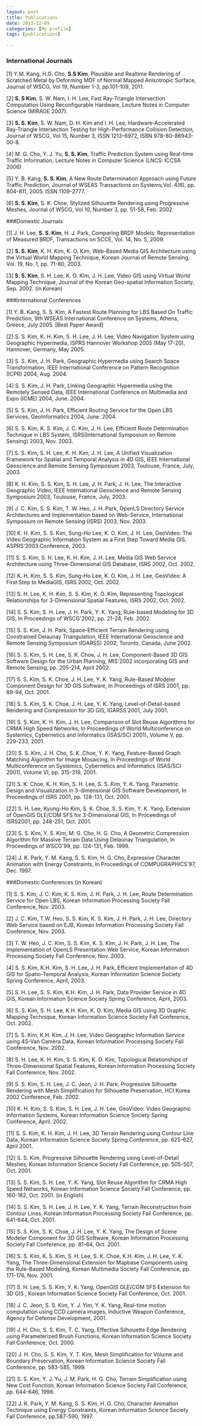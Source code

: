 ```yaml
---
layout: post
title: Publications
date: 2013-12-09 
categories: [My profile]
tags: [publications]

---
```


### International Journals

[1]	Y.M. Kang, H.G. Cho, **S.S Kim**, Plausible and Realtime Rendering of Scratched Metal by Deforming MDF of Normal Mapped Anisotropic Surface, Journal of WSCG, Vol 19, Number 1-3, pp.101-109, 2011.
[2]	**S. S Kim**, S. W. Nam, I. H. Lee, Fast Ray-Triangle Intersection Computation Using Reconfigurable Hardware, Lecture Notes in Computer Science (MIRAGE 2007).
[3]	**S. S. Kim**, S. W. Nam, D. H. Kim and I. H. Lee, Hardware-Accelerated Ray-Triangle Intersection Testing for High-Performance Collision Detection, Journal of WSCG, Vol 15, Number 3, ISSN 1213-6972, ISBN 978-80-86943-00-8.
[4]	M. G. Cho, Y. J. Yu, **S. S. Kim**, Traffic Prediction System using Real-time Traffic Information, Lecture Notes in Computer Science (LNCS: ICCSA 2006)
[5]	Y. B. Kang, **S. S. Kim**, A New Route Determination Approach using Future Traffic Prediction, Journal of WSEAS Transactions on Systems,Vol. 4(6), pp. 804-811, 2005. ISSN 1109-2777.
[6]	**S. S. Kim**, S. K. Choe, Stylized Silhouette Rendering using Progressive Meshes, Journal of WSCG, Vol 10, Number 3, pp. 51-58, Feb. 2002.


###Domestic Journals
 
[1] J. H. Lee, **S. S. Kim**, H. J. Park, Comparing BRDF Models: Representation of Measured BRDF, Transactions on SCCE, Vol. 14, No. 5, 2009.

[2] **S. S. Kim**, K. H. Kim, K. O. Kim, Web-Based Media GIS Architecture using the Virtual World Mapping Technique, Korean Journal of Remote Sensing, Vol. 19, No. 1, pp. 71-80, 2003.

[3] **S. S. Kim**, S. H. Lee, K. O. Kim, J. H. Lee, Video GIS using Virtual World Mapping Technique, Journal of the Korean Geo-spatial Information Society, Sep. 2002. (in Korean)

###International Conferences

[1] Y. B. Kang, S. S. Kim, A Fastest Route Planning for LBS Based On Traffic Prediction, 9th WSEAS International Conference on Systems, Athens, Greece, July 2005. [Best Paper Award] 

[2] S. S. Kim, K. H. Kim, S. H. Lee, J. H. Lee, Video Navigation System using Geographic Hypermedia, ISPRS Hannover Workshop 2005 (May 17-20), Hannover, Germany, May 2005. 

[3] S. S. Kim, J. H. Park, Geographic Hypermedia using Search Space Transformation, IEEE International Conference on Pattern Recognition (ICPR) 2004, Aug. 2004. 

[4] S. S. Kim, J. H. Park, Linking Geographic Hypermedia using the Remotely Sensed Data, IEEE International Conference on Multimedia and Expo (ICME) 2004, June. 2004. 

[5] S. S. Kim, J. H. Park, Efficient Routing Service for the Open LBS Services, GeoInformatics 2004, June. 2004. 

[6] S. S. Kim, K. S. Kim, J. C. Kim, J. H. Lee, Efficient Route Determination Technique in LBS System, ISRS(International Symposium on Remote Sensing) 2003, Nov. 2003. 

[7] S. S. Kim, S. H. Lee, K. H. Kim, J. H. Lee, A Unified Visualization Framework for Spatial and
Temporal Analysis in 4D GIS, IEEE International Geoscience and Remote Sensing Symposium 2003, Toulouse, France, July, 2003. 

[8] K. H. Kim, S. S. Kim, S. H. Lee, J. H. Park, J. H. Lee, The Interactive Geographic Video, IEEE International Geoscience and Remote Sensing Symposium 2003, Toulouse, France, July, 2003. 

[9] J. C. Kim, S. S. Kim, T. W. Heo, J. H. Park, OpenLS Directory Service Architectures and Implementation based on Web-Service, International Symposium on Remote Sensing (ISRS) 2003, Nov. 2003. 

[10] K. H. Kim, S. S. Kim, Sung-Ho Lee, K. O. Kim, J. H. Lee, GeoVideo: The Video Geographic Information System as a First Step Toward Media GIS, ASPRS'2003 Conference, 2003. 

[11] S. S. Kim, S. H. Lee, K. H. Kim, J. H. Lee, Media GIS Web Service Architecture using Three-Dimensional GIS Database, ISRS 2002, Oct. 2002. 

[12] K. H. Kim, S. S. Kim, Sung-Ho Lee, K. O. Kim, J. H. Lee, GeoVideo: A First Step to MediaGIS, ISRS 2002, Oct. 2002. 

[13] S. H. Lee, K. H. Kim, S. S. Kim, K. O. Kim, Representing Topological Relationships for 3-Dimensional Spatial Features, ISRS 2002, Oct. 2002. 

[14] S. S. Kim, S. H. Lee, J. H. Park, Y. K. Yang, Rule-based Modeling for 3D GIS, In Proceedings of WSCG'2002, pp. 21-24, Feb. 2002. 

[15] S. S. Kim, J. H. Park, Space-Efficient Terrain Rendering using Constrained Delaunay Triangulation, IEEE International Geoscience and Remote Sensing Symposium (IGARSS) 2002, Toronto, Canada, June 2002. 

[16] S. S. Kim, S. H. Lee, S. K. Choe, J. H. Lee, Component-Based 3D GIS Software Design for the Urban Planning, MIS'2002 incorporating GIS and Remote Sensing, pp. 205-214, April 2002. 

[17] S. S. Kim, S. K. Choe, J. H. Lee, Y. K. Yang, Rule-Based Modeler Component Design for 3D GIS Software, In Proceedings of ISRS 2001, pp. 89-94, Oct. 2001. 

[18] S. S. Kim, S. K. Choe, J. H. Lee, Y. K. Yang, Level-of-Detail-based Rendering and Compression for 3D GIS, IGARSS’2001, July 2001. 

[19] S. S. Kim, K. H. Kim, J. H. Lee, Comparison of Slot Reuse Algorithms for CRMA High Speed Networks, In Proceedings of World Multiconference on Systemics, Cybernetics and Informatics (ISAS/SCI 2001), Volume V, pp. 229-233, 2001. 

[20] S. S. Kim, J. H. Cho, S. K. Choe, Y. K. Yang, Feature-Based Graph Matching Algorithm for Image Mosaicing, In Proceedings of World Multiconference on Systemics, Cybernetics and Informatics (ISAS/SCI 2001), Volume VI, pp. 315-319, 2001. 

[21] S. K. Choe, K. H. Kim, S. H. Lee, S. S. Kim, Y. K. Yang, Parametric Design and Visualization in 3-dimensional GIS Software Development, In Proceedings of ISRS 2001, pp. 128-131, Oct. 2001. 

[22] S. H. Lee, Kyung-Ho Kim, S. K. Choe, S. S. Kim, Y. K. Yang, Extension of OpenGIS OLE/COM SFS for 3-Dimensional GIS, In Proceedings of ISRS2001, pp. 248-251, Oct. 2001. 

[23] S. S. Kim, Y. S. Kim, M. G. Cho, H. G. Cho, A Geometric Compression Algorithm for Massive Terrain Data Using Delaunay Triangulation, In Proceedings of WSCG'99, pp. 124-131, Feb. 1999. 

[24] J. K. Park, Y. M. Kang, S. S. Kim, H. G. Cho, Expressive Character Animation with Energy Constraints, In Proceedings of COMPUGRAPHICS'97, Dec. 1997. 

###Domestic Conferences (in Korean)
 
[1] S. S. Kim, J. C. Kim, K. S. Kim, J. H. Park, J. H. Lee, Route Determination Service for Open LBS, Korean Information Processing Society Fall Conference, Nov. 2003.

[2] J. C. Kim, T.W. Heo, S. S. Kim, K. S. Kim, J. H. Park, J. H. Lee, Directory Web Service based on EJB, Korean Information Processing Society Fall Conference, Nov. 2003.

[3] T. W. Heo, J. C. Kim, S. S. Kim, K. S. Kim, J. H. Park, J. H. Lee, The Implementation of OpenLS Presentation Web Service, Korean Information Processing Society Fall Conference, Nov. 2003.

[4] S. S. Kim, K.H. Kim, S. H. Lee, J. H. Park, Efficient Implementation of 4D GIS for Spatio-Temporal Analysis, Korean Information Science Society Spring Conference, April, 2003.

[5] S. H. Lee, S. S. Kim, K.H. Kim, J. H. Park, Data Provider Service in 4D GIS, Korean Information Science Society Spring Conference, April, 2003.

[6] S. S. Kim, S. H. Lee, K.H. Kim, K. O. Kim, Media GIS using 3D Graphic Mapping Technique, Korean Information Science Society Fall Conference, Oct. 2002.

[7] S. S. Kim, K.H. Kim, J. H. Lee, Video Geographic Information Service using 4S-Van Camera Data, Korean Information Processing Society Fall Conference, Nov. 2002.

[8] S. H. Lee, K. H. Kim, S. S. Kim, K. O. Kim, Topological Relationships of Three-Dimensional Spatial Features, Korean Information Processing Society Fall Conference, Nov. 2002.

[9] S. S. Kim, S. H. Lee, J. C. Jeon, J. H. Park, Progressive Silhouette Rendering with Mesh Simplification for Silhouette Preservation, HCI Korea 2002 Conference, Feb. 2002.

[10] K. H. Kim, S. S. Kim, S. H. Lee, J. H. Lee, GeoVideo: Video Geographic Information Systems, Korean Information Science Society Spring Conference, April. 2002.

[11] S. S. Kim, K. H. Kim, J. H. Lee, 3D Terrain Rendering using Contour Line Data, Korean Information Science Society Spring Conference, pp. 625-627, April 2001.

[12] S. S. Kim, Progressive Silhouette Rendering using Level-of-Detail Meshes, Korean Information Science Society Fall Conference, pp. 505-507, Oct. 2001.

[13] S. S. Kim, S. H. Lee, Y. K. Yang, Slot Reuse Algorithm for CRMA High Speed Networks, Korean Information Science Society Fall Conference, pp. 160-162, Oct. 2001. (in English)

[14] S. S. Kim, S. H. Lee, J. H. Lee, Y. K. Yang, Terrain Reconstruction from Contour Lines, Korean Information Processing Society Fall Conference, pp. 641-644, Oct. 2001.

[15] S. S. Kim, S. K. Choe, J. H. Lee, Y. K. Yang, The Design of Scene Modeler Component for 3D GIS Software, Korean Information Processing Society Fall Conference, pp. 81-84, Oct. 2001.

[16] S. S. Kim, K. S. Kim, S. H. Lee, S. K. Choe, K.H. Kim, J. H. Lee, Y. K. Yang, The Three-Dimensional Extension for Mapbase Components using the Rule-Based Modeling, Korean Multimedia Society Fall Conference, pp. 171-176, Nov. 2001.

[17] S. H. Lee, S. S. Kim, Y. K. Yang, OpenGIS OLE/COM SFS Extension for 3D GIS , Korean Information Science Society Fall Conference, Oct. 2001.

[18] J. C. Jeon, S. S. Kim, Y. J. Yim, Y. K. Yang, Real-time motion computation using CCD camera images, Inductive Weapon Conference, Agency for Defense Development, 2001.

[19] J. H. Cho, S. S. Kim, T. C. Yang, Effective Silhouette Edge Rendering using Parameterized Brush Functions, Korean Information Science Society Fall Conference, Oct. 2000.

[20] J. H. Cho, S. S. Kim, Y. T. Kim, Mesh Simplification for Volume and Boundary Preservation, Korean Information Science Society Fall Conference, pp. 583-585, 1999.

[21] S. S. Kim, Y. J. Yu, J. M. Park, H. G. Cho, Terrain Simplification using New Cost Function, Korean Information Science Society Fall Conference, pp. 644-646, 1998.

[22] J. K. Park, Y. M. Kang, S. S. Kim, H. G. Cho, Character Animation Technique using Energy Constraints, Korean Information Science Society Fall Conference, pp.587-590, 1997. 